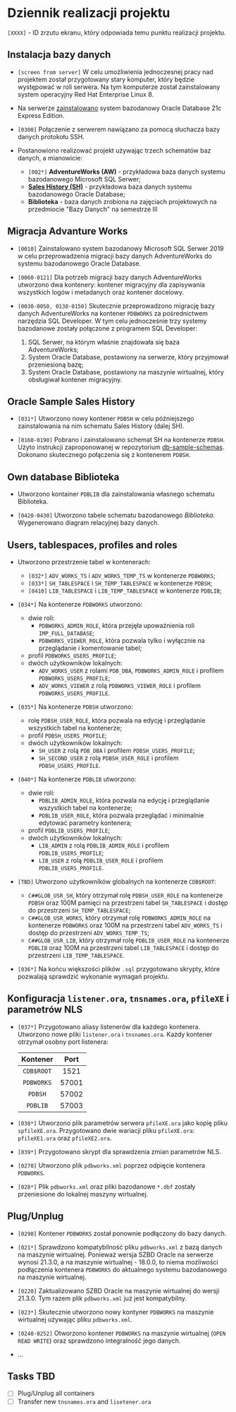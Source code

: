# Dziennik realizacji projektu

`[XXXX]` - ID zrzutu ekranu, który odpowiada temu punktu realizacji projektu.

## Instalacja bazy danych

- `[screen from server]` W celu umożliwienia jednoczesnej pracy nad projektem został przygotowany stary komputer, który
  będzie występować w roli serwera. Na tym komputerze został zainstalowany system operacyjny Red Hat Enterprise Linux 8.

- Na
  serwerze [zainstalowano](https://docs.oracle.com/en/database/oracle/oracle-database/21/xeinl/installing-oracle-database-xe.html#GUID-728E4F0A-DBD1-43B1-9837-C6A460432733)
  system bazodanowy Oracle Database 21c Express Edition.

- `[0300]` Połączenie z serwerem nawiązano za pomocą słuchacza bazy danych protokołu SSH.

- Postanowiono realizować projekt używając trzech schematów baz danych, a mianowicie:
    - `[002*]` **AdventureWorks (AW)** - przykładowa baza danych systemu bazodanowego Microsoft SQL Serwer;
    - [**Sales History (SH)**](https://github.com/oracle-samples/db-sample-schemas)  - przykładowa baza danych systemu
      bazodanowego Oracle Database;
    - **Biblioteka** - baza danych zrobiona na zajęciach projektowych na przedmiocie "Bazy Danych" na semestrze III

## Migracja **Advanture Works**

- `[0010]` Zainstalowano system bazodanowy Microsoft SQL Serwer 2019 w celu przeprowadzenia migracji bazy danych
  AdventureWorks do systemu bazodanowego Oracle Database.

- `[0060-0121]` Dla potrzeb migracji bazy danych AdventureWorks utworzono dwa kontenery: kontener migracyjny dla
  zapisywania wszystkich logów i metadanych oraz kontener docelowy.

- `[0030-0050, 0130-0150]` Skutecznie przeprowadzono migrację bazy danych AdventureWorks na kontener `PDBWORKS` za
  pośrednictwem narzędzia SQL Developer. W tym celu jednocześnie trzy systemy bazodanowe zostały połączone z programem
  SQL Developer:
    1. SQL Serwer, na którym właśnie znajdowała się baza AdventureWorks;
    2. System Oracle Database, postawiony na serwerze, który przyjmował przeniesioną bazę;
    3. System Oracle Database, postawiony na maszynie wirtualnej, który obsługiwał kontener migracyjny.

## Oracle Sample **Sales History**

- `[031*]` Utworzono nowy kontener `PDBSH` w celu późniejszego zainstalowania na nim schematu Sales History (dalej SH).

- `[0160-0190]` Pobrano i zainstalowano schemat SH na kontenerze `PDBSH`. Użyto instrukcji zaproponowanej w
  repozytorium [db-sample-schemas](https://github.com/oracle-samples/db-sample-schemas). Dokonano skutecznego połączenia
  się z kontenerem `PDBSH`.

## Own database **Biblioteka**

- Utworzono kontainer `PDBLIB` dla zainstalowania własnego schematu Biblioteka.

- `[0420-0430]` Utworzono tabele schematu bazodanowego *Biblioteka*. Wygenerowano diagram relacyjnej bazy danych.

## Users, tablespaces, profiles and roles

- Utworzono przestrzenie tabel w kontenerach:
    - `[032*]` `ADV_WORKS_TS` i `ADV_WORKS_TEMP_TS` w kontenerze `PDBWORKS`;
    - `[033*]` `SH_TABLESPACE` i `SH_TEMP_TABLESPACE` w kontenerze `PDBSH`;
    - `[0410]` `LIB_TABLESPACE` i `LIB_TEMP_TABLESPACE` w kontenerze `PDBLIB`;

- `[034*]` Na kontenerze `PDBWORKS` utworzono:
    - dwie roli:
        - `PDBWORKS_ADMIN_ROLE`, która przejęła upoważnienia roli `IMP_FULL_DATABASE`;
        - `PDBWORKS_VIEWER_ROLE`, która pozwala tylko i wyłącznie na przeglądanie i komentowanie tabel;
    - profil `PDBWORKS_USERS_PROFILE`;
    - dwóch użytkowników lokalnych:
        - `ADV_WORKS_USER` z rolami `PDB_DBA`, `PDBWORKS_ADMIN_ROLE` i profilem `PDBWORKS_USERS_PROFILE`;
        - `ADV_WORKS_VIEWER` z rolą `PDBWORKS_VIEWER_ROLE` i profilem `PDBWORKS_USERS_PROFILE`.

- `[035*]` Na kontenerze `PDBSH` utworzono:
    - rolę `PDBSH_USER_ROLE`, która pozwala na edycję i przeglądanie wszystkich tabel na kontenerze;
    - profil `PDBSH_USERS_PROFILE`;
    - dwóch użytkowników lokalnych:
        - `SH_USER` z rolą `PDB_DBA` i profilem `PDBSH_USERS_PROFILE`;
        - `SH_SECOND_USER` z rolą `PDBSH_USER_ROLE` i profilem `PDBSH_USERS_PROFILE`.

- `[040*]` Na kontenerze `PDBLIB` utworzono:
    - dwie roli:
        - `PDBLIB_ADMIN_ROLE`, która pozwala na edycję i przeglądanie wszystkich tabel na kontenerze;
        - `PDBLIB_USER_ROLE`, która pozwala przeglądać i minimalnie edytować parametry kontenera;
    - profil `PDBLIB_USERS_PROFILE`;
    - dwóch użytkowników lokalnych:
        - `LIB_ADMIN` z rolą `PDBLIB_ADMIN_ROLE` i profilem `PDBLIB_USERS_PROFILE`;
        - `LIB_USER` z rolą `PDBLIB_USER_ROLE` i profilem `PDBLIB_USERS_PROFILE`.

- `[TBD]` Utworzono użytkowników globalnych na kontenerze `CDB$ROOT`:
    - `C##GLOB_USR_SH`, który otrzymał rolę `PDBSH_USER_ROLE` na kontenerze `PDBSH` oraz 100M pamięci na przestrzeni
      tabel `SH_TABLESPACE` i dostęp do przestrzeni `SH_TEMP_TABLESPACE`;
    - `C##GLOB_USR_WORKS`, który otrzymał rolę `PDBWORKS_ADMIN_ROLE` na kontenerze `PDBWORKS` oraz 100M na przestrzeni
      tabel `ADV_WORKS_TS` i dostęp do przestrzeni `ADV_WORKS_TEMP_TS`;
    - `C##GLOB_USR_LIB`, który otrzymał rolę `PDBLIB_USER_ROLE` na kontenerze `PDBLIB` oraz 100M na przestrzeni
      tabel `LIB_TABLESPACE` i dostęp do przestrzeni `LIB_TEMP_TABLESPACE`.

- `[036*]` Na końcu większości plików `.sql` przygotowano skrypty, które pozwalają sprawdzić wykonanie wymagań projektu.

## Konfiguracja `listener.ora`, `tnsnames.ora`, `pfileXE` i parametrów NLS

- `[037*]` Przygotowano aliasy listenerów dla każdego kontenera. Utworzono nowe pliki `listener.ora` i `tnsnames.ora`.
  Każdy kontener otrzymał osobny port listenera:

  | Kontener   | Port  |
  | :--------: | :---: |
  | `CDB$ROOT` | 1521  |
  | `PDBWORKS` | 57001 |
  | `PDBSH`    | 57002 |
  | `PDBLIB`   | 57003 |

- `[038*]` Utworzono plik parametrów serwera `pfileXE.ora` jako kopię pliku `spfileXE.ora`. Przygotowano dwie wariacji
  pliku `pfileXE.ora`: `pfileXE1.ora` oraz `pfileXE2.ora`.

- `[039*]` Przygotowano skrypt dla sprawdzenia zmian parametrów NLS.

- `[0270]` Utworzono plik `pdbworks.xml` poprzez odpięcie kontenera `PDBWORKS`.

- `[028*]` Plik `pdbworks.xml` oraz pliki bazodanowe `*.dbf` zostały przeniesione do lokalnej maszyny wirtualnej.

## Plug/Unplug

- `[0290]` Kontener `PDBWORKS` został ponownie podłączony do bazy danych.

- `[021*]` Sprawdzono kompatybilność pliku `pdbworks.xml` z bazą danych na maszynie wirtualnej. Ponieważ wersja SZBD
  Oracle na serwerze wynosi 21.3.0, a na maszynie wirtualnej - 18.0.0, to niema możliwości podłączenia
  kontenera `PDBWORKS` do aktualnego systemu bazodanowego na maszynie wirtualnej.

- `[0220]` Zaktualizowano SZBD Oracle na maszynie wirtualnej do wersji 21.3.0. Tym razem plik `pdbworks.xml` już jest
  kompatybilny.

- `[023*]` Skutecznie utworzono nowy kontyner `PDBWORKS` na maszynie wirtualnej używając pliku `pdbworks.xml`.

- `[0240-0252]` Otworzono kontener `PDBWORKS` na maszynie wirtualnej (`OPEN READ WRITE`) oraz sprawdzono integralność
  jego danych.

- ...

## Tasks TBD

- [ ] Plug/Unplug all containers
- [ ] Transfer new `tnsnames.ora` and `lisetener.ora` 
